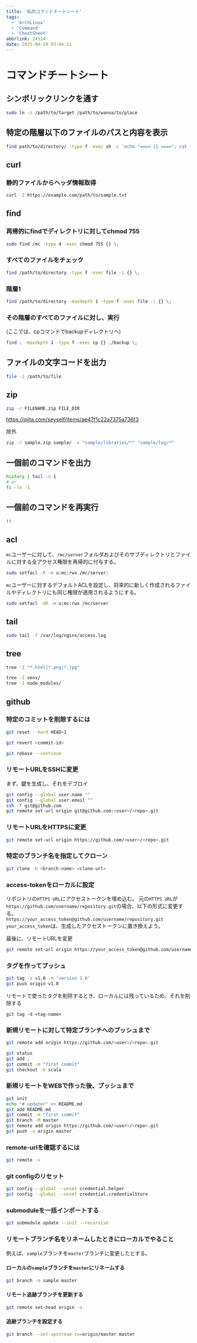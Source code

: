 ```yaml
---
title: '私的コマンドチートシート'
tags:
  - 'ArchLinux'
  - 'Command'
  - 'CheatSheet'
abbrlink: 24514
date: 2025-04-20 03:04:11
---
```


<!--
Copyright (c) 2025 verazza
This file is distributed under the terms of the Creative Commons Attribution-NonCommercial-ShareAlike 4.0 International License.
See the LICENSE file in the source directory for details.
(https://creativecommons.org/licenses/by-nc-sa/4.0/)
-->

# コマンドチートシート

## シンボリックリンクを通す
```bash
sudo ln -s /path/to/target /path/to/wanna/to/place
```

## 特定の階層以下のファイルのパスと内容を表示
```bash
find path/to/directory/ -type f -exec sh -c 'echo "==== {} ===="; cat {}' \;
```

## curl
### 静的ファイルからヘッダ情報取得
```bash
curl -I https://example.com/path/to/sample.txt
```

## find
### 再帰的にfindでディレクトリに対してchmod 755
```bash
sudo find /mc -type d -exec chmod 755 {} \;
```
### すべてのファイルをチェック
```bash
find /path/to/directory -type f -exec file -i {} \;
```
### 階層1
```bash
find /path/to/directory -maxdepth 1 -type f -exec file -i {} \;
```
### その階層のすべてのファイルに対し、実行
(ここでは、cpコマンドでbackupディレクトリへ)
```bash
find . -maxdepth 1 -type f -exec cp {} ./backup \;
```

## ファイルの文字コードを出力
```bash
file -i /path/to/file
```

## zip
```bash
zip -r FILENAME.zip FILE_DIR
```
https://qiita.com/seyself/items/ae47f1c22a7375a736f3

除外
```bash
zip -r sample.zip sample/ -x "sample/libraries/*" "sample/log/*"
```

## 一個前のコマンドを出力
```bash
history | tail -n 1
# or
fc -ln -1
```

## 一個前のコマンドを再実行
```bash
!!
```

## acl
`mc`ユーザーに対して、`/mc/server`フォルダおよびそのサブディレクトリとファイルに対する全アクセス権限を再帰的に付与する。
```bash
sudo setfacl -R -m u:mc:rwx /mc/server:
```
`mc`ユーザーに対するデフォルトACLを設定し、将来的に新しく作成されるファイルやディレクトリにも同じ権限が適用されるようにする。
```bash
sudo setfacl -dR -m u:mc:rwx /mc/server
```

## tail
```bash
sudo tail -f /var/log/nginx/access.log
```

## tree
```bash
tree -I "*.html|*.png|*.jpg"

tree -I venv/
tree -I node_modules/
```

## github
### 特定のコミットを削除するには
```bash
git reset --hard HEAD~1
```
```bash
git revert <commit-id>
```
```bash
git rebase --continue
```
### リモートURLをSSHに変更
まず、鍵を生成し、それをデプロイ
```bash
git config --global user.name ""
git config --global user.email ""
ssh -T git@github.com
git remote set-url origin git@github.com:<user>/<repo>.git
```

### リモートURLをHTTPSに変更
```bash
git remote set-url origin https://github.com/<user>/<repo>.git
```
### 特定のブランチ名を指定してクローン
```bash
git clone -b <branch-name> <clone-url>
```
### access-tokenをローカルに設定
リポジトリの`HTTPS URL`にアクセストークンを埋め込む。
元の`HTTPS URL`が`https://github.com/username/repository.git`の場合、以下の形式に変更する。  
`https://your_access_token@github.com/username/repository.git`  
`your_access_token`は、生成したアクセストークンに置き換えよう。

最後に、リモートURLを変更
```bash
git remote set-url origin https://your_access_token@github.com/username/repository.git
```

### タグを作ってプッシュ
```bash
git tag -a v1.0 -m 'version 1.0'
git push origin v1.0
```
リモートで使ったタグを削除するとき、ローカルには残っているため、それを削除する
```
git tag -d <tag-name>
```

### 新規リモートに対して特定ブランチへのプッシュまで
```bash
git remote add origin https://github.com/<user>/<repo>.git

git status
git add .
git commit -m "first commit"
git checkout -b scala
```

### 新規リモートをWEBで作った後、プッシュまで
```bash
git init
echo "# updater" >> README.md
git add README.md
git commit -m "first commit"
git branch -M master
git remote add origin https://github.com/<user>/<repo>.git
git push -u origin master
```
### remote-urlを確認するには
```bash
git remote -v
```
### git configのリセット
```bash
git config --global --unset credential.helper
git config --global --unset credential.credentialStore
```
### submoduleを一括インポートする
```bash
git submodule update --init --recursive
```
### リモートブランチ名をリネームしたときにローカルでやること
例えば、`sample`ブランチを`master`ブランチに変更したとする。
#### ローカルの`sample`ブランチを`master`にリネームする
```bash
git branch -m sample master
```
#### リモート追跡ブランチを更新する
```bash
git remote set-head origin -a
```
#### 追跡ブランチを設定する
```bash
git branch --set-upstream-to=origin/master master
```
